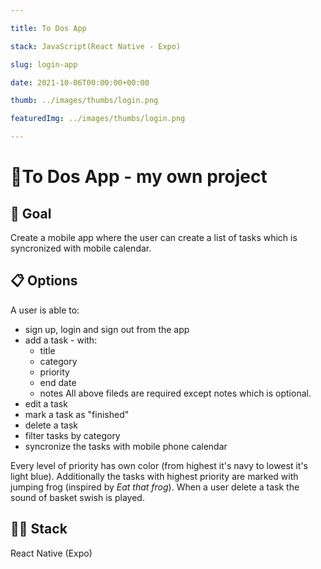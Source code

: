 ```yaml
---

title: To Dos App

stack: JavaScript(React Native - Expo)

slug: login-app

date: 2021-10-06T00:00:00+00:00

thumb: ../images/thumbs/login.png

featuredImg: ../images/thumbs/login.png

---
```


  

# :iphone:To Dos App - my own project

  

## :dart: Goal

Create a mobile app where the user can create a list of tasks which is syncronized with mobile calendar.

  

## :clipboard: Options

A user is able to:

 - sign up, login and sign out from the app
 - add a task - with:
	 - title
	 - category
	 - priority
	 - end date
	 - notes
 All above fileds are required except notes which is optional.
 - edit a task
 - mark a task as "finished"
 - delete a task
 - filter tasks by category
 - syncronize the tasks with mobile phone calendar

Every level of priority has own color (from highest it's navy to lowest it's light blue). Additionally the tasks with highest priority are marked with jumping frog (inspired by *Eat that frog*).
When a user delete a task the sound of basket swish is played.

  

##  :man_technologist: Stack

React Native (Expo)

